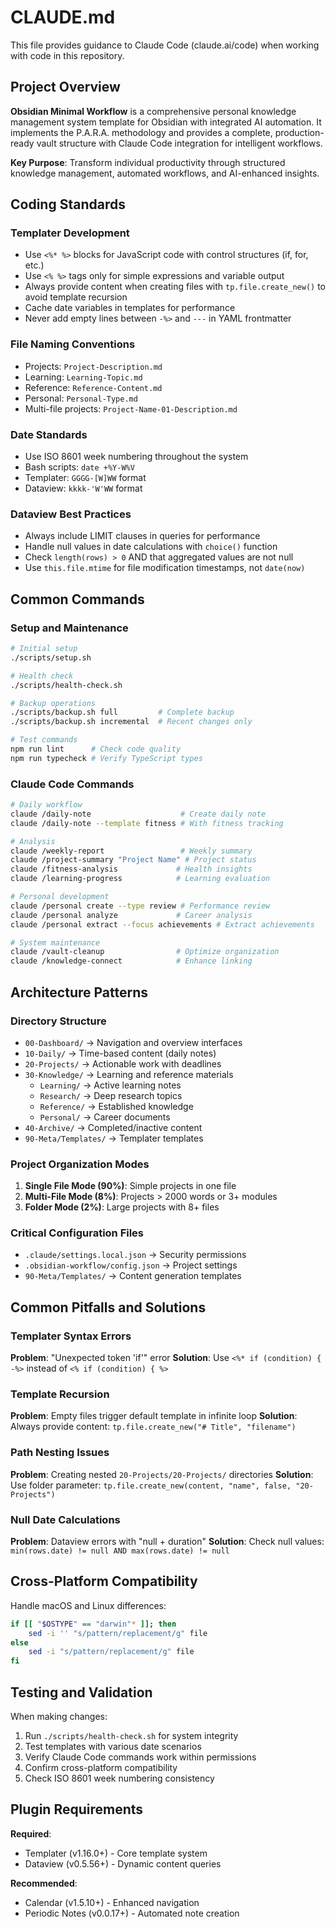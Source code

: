 # CLAUDE.md

This file provides guidance to Claude Code (claude.ai/code) when working with code in this repository.

## Project Overview

**Obsidian Minimal Workflow** is a comprehensive personal knowledge management system template for Obsidian with integrated AI automation. It implements the P.A.R.A. methodology and provides a complete, production-ready vault structure with Claude Code integration for intelligent workflows.

**Key Purpose**: Transform individual productivity through structured knowledge management, automated workflows, and AI-enhanced insights.

## Coding Standards

### Templater Development
- Use `<%* %>` blocks for JavaScript code with control structures (if, for, etc.)
- Use `<% %>` tags only for simple expressions and variable output
- Always provide content when creating files with `tp.file.create_new()` to avoid template recursion
- Cache date variables in templates for performance
- Never add empty lines between `-%>` and `---` in YAML frontmatter

### File Naming Conventions
- Projects: `Project-Description.md`
- Learning: `Learning-Topic.md`
- Reference: `Reference-Content.md`
- Personal: `Personal-Type.md`
- Multi-file projects: `Project-Name-01-Description.md`

### Date Standards
- Use ISO 8601 week numbering throughout the system
- Bash scripts: `date +%Y-W%V`
- Templater: `GGGG-[W]WW` format
- Dataview: `kkkk-'W'WW` format

### Dataview Best Practices
- Always include LIMIT clauses in queries for performance
- Handle null values in date calculations with `choice()` function
- Check `length(rows) > 0` AND that aggregated values are not null
- Use `this.file.mtime` for file modification timestamps, not `date(now)`

## Common Commands

### Setup and Maintenance
```bash
# Initial setup
./scripts/setup.sh

# Health check
./scripts/health-check.sh

# Backup operations
./scripts/backup.sh full         # Complete backup
./scripts/backup.sh incremental  # Recent changes only

# Test commands
npm run lint      # Check code quality
npm run typecheck # Verify TypeScript types
```

### Claude Code Commands
```bash
# Daily workflow
claude /daily-note                    # Create daily note
claude /daily-note --template fitness # With fitness tracking

# Analysis
claude /weekly-report                 # Weekly summary
claude /project-summary "Project Name" # Project status
claude /fitness-analysis             # Health insights
claude /learning-progress            # Learning evaluation

# Personal development
claude /personal create --type review # Performance review
claude /personal analyze             # Career analysis
claude /personal extract --focus achievements # Extract achievements

# System maintenance
claude /vault-cleanup                # Optimize organization
claude /knowledge-connect            # Enhance linking
```

## Architecture Patterns

### Directory Structure
- `00-Dashboard/` → Navigation and overview interfaces
- `10-Daily/` → Time-based content (daily notes)
- `20-Projects/` → Actionable work with deadlines
- `30-Knowledge/` → Learning and reference materials
  - `Learning/` → Active learning notes
  - `Research/` → Deep research topics
  - `Reference/` → Established knowledge
  - `Personal/` → Career documents
- `40-Archive/` → Completed/inactive content
- `90-Meta/Templates/` → Templater templates

### Project Organization Modes
1. **Single File Mode (90%)**: Simple projects in one file
2. **Multi-File Mode (8%)**: Projects > 2000 words or 3+ modules
3. **Folder Mode (2%)**: Large projects with 8+ files

### Critical Configuration Files
- `.claude/settings.local.json` → Security permissions
- `.obsidian-workflow/config.json` → Project settings
- `90-Meta/Templates/` → Content generation templates

## Common Pitfalls and Solutions

### Templater Syntax Errors
**Problem**: "Unexpected token 'if'" error
**Solution**: Use `<%* if (condition) { -%>` instead of `<% if (condition) { %>`

### Template Recursion
**Problem**: Empty files trigger default template in infinite loop
**Solution**: Always provide content: `tp.file.create_new("# Title", "filename")`

### Path Nesting Issues
**Problem**: Creating nested `20-Projects/20-Projects/` directories
**Solution**: Use folder parameter: `tp.file.create_new(content, "name", false, "20-Projects")`

### Null Date Calculations
**Problem**: Dataview errors with "null + duration"
**Solution**: Check null values: `min(rows.date) != null AND max(rows.date) != null`

## Cross-Platform Compatibility

Handle macOS and Linux differences:
```bash
if [[ "$OSTYPE" == "darwin"* ]]; then
    sed -i '' "s/pattern/replacement/g" file
else
    sed -i "s/pattern/replacement/g" file
fi
```

## Testing and Validation

When making changes:
1. Run `./scripts/health-check.sh` for system integrity
2. Test templates with various date scenarios
3. Verify Claude Code commands work within permissions
4. Confirm cross-platform compatibility
5. Check ISO 8601 week numbering consistency

## Plugin Requirements

**Required**:
- Templater (v1.16.0+) - Core template system
- Dataview (v0.5.56+) - Dynamic content queries

**Recommended**:
- Calendar (v1.5.10+) - Enhanced navigation
- Periodic Notes (v0.0.17+) - Automated note creation